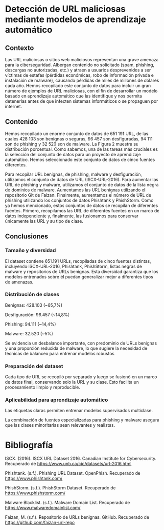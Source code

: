 # Detección de URL maliciosas mediante modelos de aprendizaje automático

## Contexto
Las URL maliciosas o sitios web maliciosos representan una grave amenaza para la ciberseguridad. Albergan contenido no solicitado (spam, phishing, descargas no autorizadas, etc.) y atraen a usuarios desprevenidos a ser víctimas de estafas (pérdidas económicas, robo de información privada e instalación de malware), causando pérdidas de miles de millones de dólares cada año. Hemos recopilado este conjunto de datos para incluir un gran número de ejemplos de URL maliciosas, con el fin de desarrollar un modelo basado en aprendizaje automático que las identifique y nos permita detenerlas antes de que infecten sistemas informáticos o se propaguen por internet.

## Contenido
Hemos recopilado un enorme conjunto de datos de 651 191 URL, de las cuales 428 103 son benignas o seguras, 96 457 son desfiguradas, 94 111 son de phishing y 32 520 son de malware. La Figura 2 muestra su distribución porcentual. Como sabemos, una de las tareas más cruciales es la selección del conjunto de datos para un proyecto de aprendizaje automático. Hemos seleccionado este conjunto de datos de cinco fuentes diferentes.

Para recopilar URL benignas, de phishing, malware y desfiguración, utilizamos el conjunto de datos de URL (ISCX-URL-2016). Para aumentar las URL de phishing y malware, utilizamos el conjunto de datos de la lista negra de dominios de malware. Aumentamos las URL benignas utilizando el repositorio Git de Faizan. Finalmente, aumentamos el número de URL de phishing utilizando los conjuntos de datos Phishtank y PhishStorm. Como ya hemos mencionado, estos conjuntos de datos se recopilan de diferentes fuentes. Primero, recopilamos las URL de diferentes fuentes en un marco de datos independiente y, finalmente, las fusionamos para conservar únicamente las URL y su tipo de clase.

## Conclusiones

### Tamaño y diversidad
El dataset contiene 651.191 URLs, recopiladas de cinco fuentes distintas, incluyendo ISCX-URL-2016, Phishtank, PhishStorm, listas negras de malware y repositorios de URLs benignas. Esta diversidad garantiza que los modelos entrenados sobre él puedan generalizar mejor a diferentes tipos de amenazas.

### Distribución de clases

Benignas: 428.103 (~65,7%)

Desfiguración: 96.457 (~14,8%)

Phishing: 94.111 (~14,4%)

Malware: 32.520 (~5%)

Se evidencia un desbalance importante, con predominio de URLs benignas y una proporción reducida de malware, lo que sugiere la necesidad de técnicas de balanceo para entrenar modelos robustos.

### Preparación del dataset
Cada tipo de URL se recopiló por separado y luego se fusionó en un marco de datos final, conservando solo la URL y su clase. Esto facilita un procesamiento limpio y reproducible.

### Aplicabilidad para aprendizaje automático

Las etiquetas claras permiten entrenar modelos supervisados multiclase.

La combinación de fuentes especializadas para phishing y malware asegura que las clases minoritarias sean relevantes y realistas.

# Bibliografía

ISCX. (2016). ISCX URL Dataset 2016. Canadian Institute for Cybersecurity. Recuperado de https://www.unb.ca/cic/datasets/url-2016.html

Phishtank. (s.f.). Phishing URL Dataset. OpenPhish. Recuperado de https://www.phishtank.com/

PhishStorm. (s.f.). PhishStorm Dataset. Recuperado de https://www.phishstorm.com/

Malware Blacklist. (s.f.). Malware Domain List. Recuperado de https://www.malwaredomainlist.com/

Faizan, M. (s.f.). Repositorio de URLs benignas. GitHub. Recuperado de https://github.com/faizan-url-repo